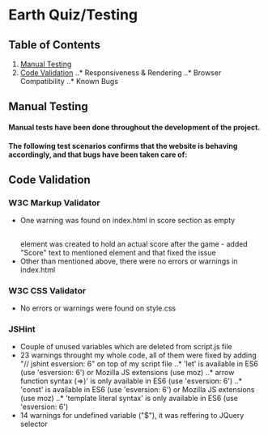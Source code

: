 # Earth Quiz/Testing

## Table of Contents
1. [Manual Testing](manual-testing)
2. [Code Validation](code-validation)
..* Responsiveness & Rendering
..* Browser Compatibility
..* Known Bugs

## Manual Testing
#### Manual tests have been done throughout the development of the project.
#### The following test scenarios confirms that the website is behaving accordingly, and that bugs have been taken care of:

## Code Validation
### W3C Markup Validator
+ One warning was found on index.html in score section as empty <h2></h2> element was created to hold an actual score after the game - added "Score" text to mentioned element and that fixed the issue
+ Other than mentioned above, there were no errors or warnings in index.html
### W3C CSS Validator
+ No errors or warnings were found on style.css
### JSHint 
+ Couple of unused variables which are deleted from script.js file
+ 23 warnings throught my whole code, all of them were fixed by adding "// jshint esversion: 6" on top of my script file 
..* 'let' is available in ES6 (use 'esversion: 6') or Mozilla JS extensions (use moz)
..* arrow function syntax (=>)' is only available in ES6 (use 'esversion: 6')
..* 'const' is available in ES6 (use 'esversion: 6') or Mozilla JS extensions (use moz)
..* 'template literal syntax' is only available in ES6 (use 'esversion: 6')
+ 14 warnings for undefined variable ("$"), it was reffering to JQuery selector